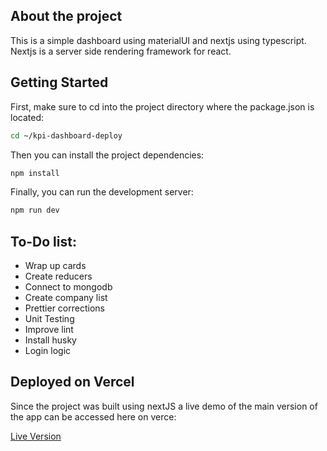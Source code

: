 ## About the project
This is a simple dashboard using materialUI and nextjs using typescript.
Nextjs is a server side rendering framework for react.


## Getting Started
First, make sure to cd into the project directory where the package.json is located:

```bash
cd ~/kpi-dashboard-deploy
```

Then you can install the project dependencies:

```bash
npm install
```

Finally, you can run the development server:

```bash
npm run dev
```


## To-Do list:
* Wrap up cards
* Create reducers
* Connect to mongodb
* Create company list
* Prettier corrections
* Unit Testing
* Improve lint
* Install husky
* Login logic


## Deployed on Vercel

Since the project was built using nextJS a live demo of the main version of the
app can be accessed here on verce:

[Live Version](https://kpi-dashboard.vercel.app/ "Live Version")
